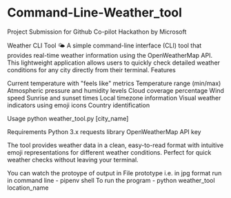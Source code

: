 # Command-Line-Weather_tool
Project Submission for Github Co-pilot Hackathon by Microsoft

Weather CLI Tool 🌤️
A simple command-line interface (CLI) tool that provides real-time weather information using the OpenWeatherMap API. This lightweight application allows users to quickly check detailed weather conditions for any city directly from their terminal.
Features

Current temperature with "feels like" metrics
Temperature range (min/max)
Atmospheric pressure and humidity levels
Cloud coverage percentage
Wind speed
Sunrise and sunset times
Local timezone information
Visual weather indicators using emoji icons
Country identification

Usage
python weather_tool.py [city_name]

Requirements
Python 3.x
requests library
OpenWeatherMap API key

The tool provides weather data in a clean, easy-to-read format with intuitive emoji representations for different weather conditions. Perfect for quick weather checks without leaving your terminal.

You can watch the protoype of output in File prototype i.e. in jpg format
run in command line - pipenv shell
To run the program - python weather_tool location_name
